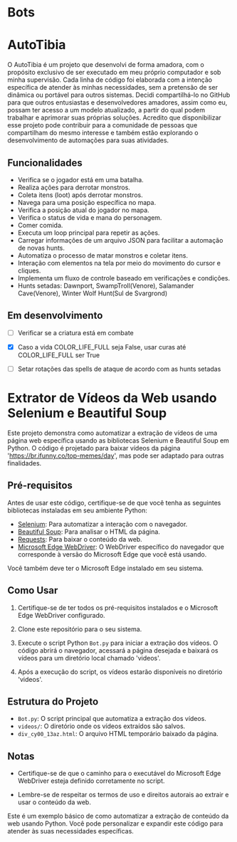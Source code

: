 # Bots

# AutoTibia

O AutoTibia é um projeto que desenvolvi de forma amadora, com o propósito exclusivo de ser executado em meu próprio computador e sob minha supervisão. Cada linha de código foi elaborada com a intenção específica de atender às minhas necessidades, sem a pretensão de ser dinâmica ou portável para outros sistemas. Decidi compartilhá-lo no GitHub para que outros entusiastas e desenvolvedores amadores, assim como eu, possam ter acesso a um modelo atualizado, a partir do qual podem trabalhar e aprimorar suas próprias soluções. Acredito que disponibilizar esse projeto pode contribuir para a comunidade de pessoas que compartilham do mesmo interesse e também estão explorando o desenvolvimento de automações para suas atividades.

## Funcionalidades

- Verifica se o jogador está em uma batalha.
- Realiza ações para derrotar monstros.
- Coleta itens (loot) após derrotar monstros.
- Navega para uma posição específica no mapa.
- Verifica a posição atual do jogador no mapa.
- Verifica o status de vida e mana do personagem.
- Comer comida.
- Executa um loop principal para repetir as ações.
- Carregar informações de um arquivo JSON para facilitar a automação de novas hunts.
- Automatiza o processo de matar monstros e coletar itens.
- Interação com elementos na tela por meio do movimento do cursor e cliques.
- Implementa um fluxo de controle baseado em verificações e condições.
- Hunts setadas: Dawnport, SwampTroll(Venore), Salamander Cave(Venore), Winter Wolf Hunt(Sul de Svargrond)

## Em desenvolvimento

- [ ] Verificar se a criatura está em combate
- [X] Caso a vida COLOR_LIFE_FULL seja False, usar curas até COLOR_LIFE_FULL ser True
- [ ] Setar rotações das spells de ataque de acordo com as hunts setadas



# Extrator de Vídeos da Web usando Selenium e Beautiful Soup

Este projeto demonstra como automatizar a extração de vídeos de uma página web específica usando as bibliotecas Selenium e Beautiful Soup em Python. O código é projetado para baixar vídeos da página 'https://br.ifunny.co/top-memes/day', mas pode ser adaptado para outras finalidades.

## Pré-requisitos

Antes de usar este código, certifique-se de que você tenha as seguintes bibliotecas instaladas em seu ambiente Python:

- [Selenium](https://pypi.org/project/selenium/): Para automatizar a interação com o navegador.
- [Beautiful Soup](https://www.crummy.com/software/BeautifulSoup/bs4/doc/): Para analisar o HTML da página.
- [Requests](https://pypi.org/project/requests/): Para baixar o conteúdo da web.
- [Microsoft Edge WebDriver](https://developer.microsoft.com/en-us/microsoft-edge/tools/webdriver/): O WebDriver específico do navegador que corresponde à versão do Microsoft Edge que você está usando.

Você também deve ter o Microsoft Edge instalado em seu sistema.

## Como Usar

1. Certifique-se de ter todos os pré-requisitos instalados e o Microsoft Edge WebDriver configurado.

2. Clone este repositório para o seu sistema.

3. Execute o script Python `Bot.py` para iniciar a extração dos vídeos. O código abrirá o navegador, acessará a página desejada e baixará os vídeos para um diretório local chamado 'videos'.

4. Após a execução do script, os vídeos estarão disponíveis no diretório 'videos'.

## Estrutura do Projeto

- `Bot.py`: O script principal que automatiza a extração dos vídeos.
- `videos/`: O diretório onde os vídeos extraídos são salvos.
- `div_cy00_13az.html`: O arquivo HTML temporário baixado da página.

## Notas

- Certifique-se de que o caminho para o executável do Microsoft Edge WebDriver esteja definido corretamente no script.

- Lembre-se de respeitar os termos de uso e direitos autorais ao extrair e usar o conteúdo da web.

Este é um exemplo básico de como automatizar a extração de conteúdo da web usando Python. Você pode personalizar e expandir este código para atender às suas necessidades específicas.
